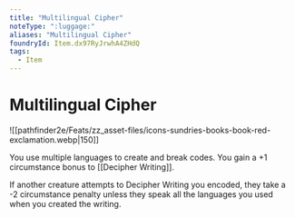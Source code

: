 ```yaml
---
title: "Multilingual Cipher"
noteType: ":luggage:"
aliases: "Multilingual Cipher"
foundryId: Item.dx97RyJrwhA4ZHdQ
tags:
  - Item
---
```


# Multilingual Cipher
![[pathfinder2e/Feats/zz_asset-files/icons-sundries-books-book-red-exclamation.webp|150]]

You use multiple languages to create and break codes. You gain a +1 circumstance bonus to [[Decipher Writing]].

If another creature attempts to Decipher Writing you encoded, they take a -2 circumstance penalty unless they speak all the languages you used when you created the writing.
